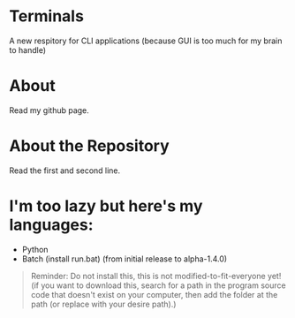 # Terminals
A new respitory for CLI applications (because GUI is too much for my brain to handle)

# About
Read my github page.

# About the Repository
Read the first and second line.

# I'm too lazy but here's my languages:
- Python
- Batch (install run.bat) (from initial release to alpha-1.4.0)
> Reminder: Do not install this, this is not modified-to-fit-everyone yet! (if you want to download this, search for a path in the program source code that doesn't exist on your computer, then add the folder at the path (or replace with your desire path).)
